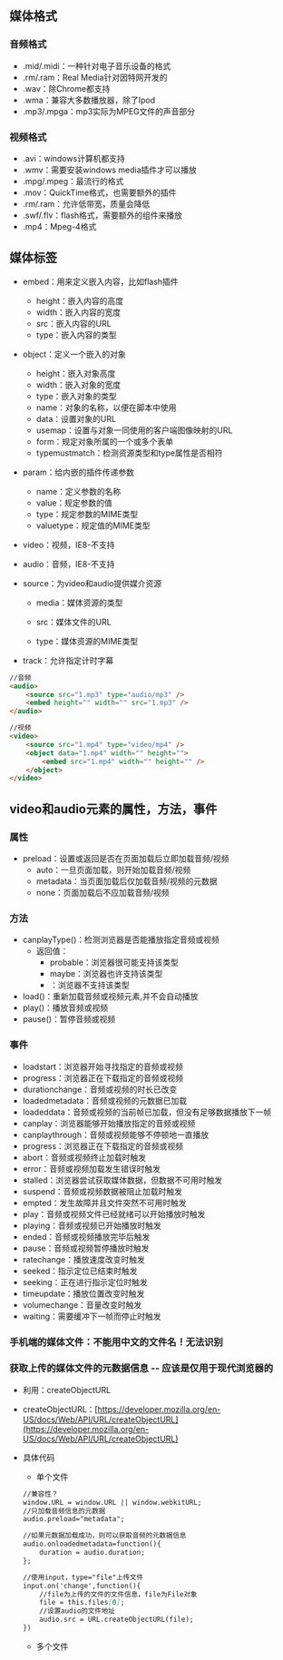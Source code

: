 ## 媒体格式

### 音频格式

* .mid/.midi：一种针对电子音乐设备的格式
* .rm/.ram：Real Media针对因特网开发的
* .wav：除Chrome都支持
* .wma：兼容大多数播放器，除了Ipod
* .mp3/.mpga：mp3实际为MPEG文件的声音部分

### 视频格式

* .avi：windows计算机都支持
* .wmv：需要安装windows media插件才可以播放
* .mpg/.mpeg：最流行的格式
* .mov：QuickTime格式，也需要额外的插件
* .rm/.ram：允许低带宽，质量会降低
* .swf/.flv：flash格式，需要额外的组件来播放
* .mp4：Mpeg-4格式

## 媒体标签

* embed：用来定义嵌入内容，比如flash插件

  * height：嵌入内容的高度
  * width：嵌入内容的宽度
  * src：嵌入内容的URL
  * type：嵌入内容的类型

* object：定义一个嵌入的对象

  * height：嵌入对象高度
  * width：嵌入对象的宽度
  * type：嵌入对象的类型
  * name：对象的名称，以便在脚本中使用
  * data：设置对象的URL
  * usemap：设置与对象一同使用的客户端图像映射的URL
  * form：规定对象所属的一个或多个表单
  * typemustmatch：检测资源类型和type属性是否相符

* param：给内嵌的插件传递参数

  * name：定义参数的名称
  * value：规定参数的值
  * type：规定参数的MIME类型
  * valuetype：规定值的MIME类型

* video：视频，IE8-不支持

* audio：音频，IE8-不支持

* source：为video和audio提供媒介资源

  * media：媒体资源的类型

  * src：媒体文件的URL

  * type：媒体资源的MIME类型

* track：允许指定计时字幕

```markdown
//音频
<audio>
    <source src="1.mp3" type="audio/mp3" />
    <embed height="" width="" src="1.mp3" />
</audio>

//视频
<video>
    <source src="1.mp4" type="video/mp4" />
    <object data="1.mp4" width="" height="">
        <embed src="1.mp4" width="" height="" />
    </object>
</video>
```

## video和audio元素的属性，方法，事件

### 属性

* preload：设置或返回是否在页面加载后立即加载音频/视频
  * auto：一旦页面加载，则开始加载音频/视频
  * metadata：当页面加载后仅加载音频/视频的元数据
  * none：页面加载后不应加载音频/视频

### 方法

* canplayType\(\)：检测浏览器是否能播放指定音频或视频
  * 返回值：
    * probable：浏览器很可能支持该类型
    * maybe：浏览器也许支持该类型
    * ：浏览器不支持该类型
* load\(\)：重新加载音频或视频元素,并不会自动播放
* play\(\)：播放音频或视频
* pause\(\)：暂停音频或视频

### 事件

* loadstart：浏览器开始寻找指定的音频或视频
* progress：浏览器正在下载指定的音频或视频
* durationchange：音频或视频的时长已改变
* loadedmetadata：音频或视频的元数据已加载
* loadeddata：音频或视频的当前帧已加载，但没有足够数据播放下一帧
* canplay：浏览器能够开始播放指定的音频或视频
* canplaythrough：音频或视频能够不停顿地一直播放
* progress：浏览器正在下载指定的音频或视频
* abort：音频或视频终止加载时触发
* error：音频或视频加载发生错误时触发
* stalled：浏览器尝试获取媒体数据，但数据不可用时触发
* suspend：音频或视频数据被阻止加载时触发
* empted：发生故障并且文件突然不可用时触发
* play：音频或视频文件已经就绪可以开始播放时触发
* playing：音频或视频已开始播放时触发
* ended：音频或视频播放完毕后触发
* pause：音频或视频暂停播放时触发
* ratechange：播放速度改变时触发
* seeked：指示定位已结束时触发
* seeking：正在进行指示定位时触发
* timeupdate：播放位置改变时触发
* volumechange：音量改变时触发
* waiting：需要缓冲下一帧而停止时触发

### 手机端的媒体文件：不能用中文的文件名！无法识别

### 获取上传的媒体文件的元数据信息 -- 应该是仅用于现代浏览器的

* 利用：createObjectURL

* createObjectURL：[https://developer.mozilla.org/en-US/docs/Web/API/URL/createObjectURL](https://developer.mozilla.org/en-US/docs/Web/API/URL/createObjectURL)

* 具体代码

  * 单个文件

  ```markdown
  //兼容性？
  window.URL = window.URL || window.webkitURL;
  //只加载音频信息的元数据
  audio.preload="metadata";

  //如果元数据加载成功，则可以获取音频的元数据信息
  audio.onloadedmetadata=function(){
      duration = audio.duration;
  };

  //使用input，type="file"上传文件
  input.on('change',function(){
      //file为上传的文件的文件信息，file为File对象
      file = this.files[0];
      //设置audio的文件地址
      audio.src = URL.createObjectURL(file);
  })
  ```

  * 多个文件



